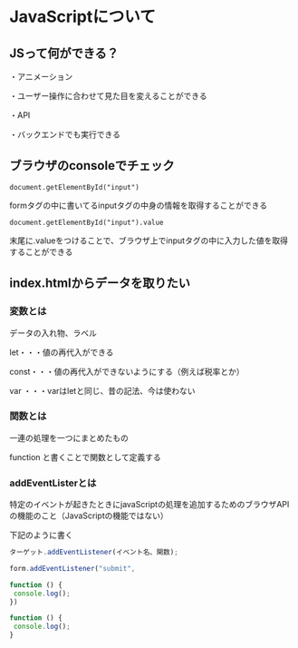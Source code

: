 # JavaScriptについて


## JSって何ができる？

・アニメーション

・ユーザー操作に合わせて見た目を変えることができる

・API

・バックエンドでも実行できる

## ブラウザのconsoleでチェック

```document.getElementById("input")```

formタグの中に書いてるinputタグの中身の情報を取得することができる

```document.getElementById("input").value```

末尾に.valueをつけることで、ブラウザ上でinputタグの中に入力した値を取得することができる

## index.htmlからデータを取りたい

### 変数とは

データの入れ物、ラベル

let・・・値の再代入ができる

const・・・値の再代入ができないようにする（例えば税率とか）

var ・・・varはletと同じ、昔の記法、今は使わない

### 関数とは

一連の処理を一つにまとめたもの

function と書くことで関数として定義する

### addEventListerとは

特定のイベントが起きたときにjavaScriptの処理を追加するためのブラウザAPIの機能のこと（JavaScriptの機能ではない）

下記のように書く

```jsx
ターゲット.addEventListener(イベント名、関数);

form.addEventListener("submit",

function () {
 console.log();
})

function () {
 console.log();
}
```
